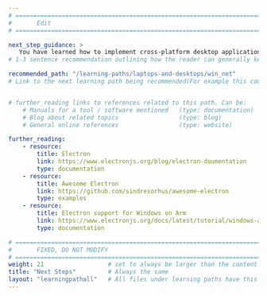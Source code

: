 ```yaml
---
# ================================================================================
#       Edit
# ================================================================================

next_step_guidance: >
   You have learned how to implement cross-platform desktop applications with Electron. You might be interested in learning how to build a Windows on Arm native application with the .NET Framework.
# 1-3 sentence recommendation outlining how the reader can generally keep learning about these topics, and a specific explanation of why the next step is being recommended.

recommended_path: "/learning-paths/laptops-and-desktops/win_net"
# Link to the next learning path being recommended(For example this could be /learning-paths/servers-and-cloud-computing/mongodb).


# further_reading links to references related to this path. Can be:
    # Manuals for a tool / software mentioned   (type: documentation)
    # Blog about related topics                 (type: blog)
    # General online references                 (type: website) 

further_reading:
    - resource:
        title: Electron
        link: https://www.electronjs.org/blog/electron-doumentation
        type: documentation
    - resource:
        title: Awesome Electron
        link: https://github.com/sindresorhus/awesome-electron
        type: examples
    - resource:
        title: Electron support for Windows on Arm
        link: https://www.electronjs.org/docs/latest/tutorial/windows-arm
        type: documentation    

# ================================================================================
#       FIXED, DO NOT MODIFY
# ================================================================================
weight: 21                  # set to always be larger than the content in this path, and one more than 'review'
title: "Next Steps"         # Always the same
layout: "learningpathall"   # All files under learning paths have this same wrapper
---
```

